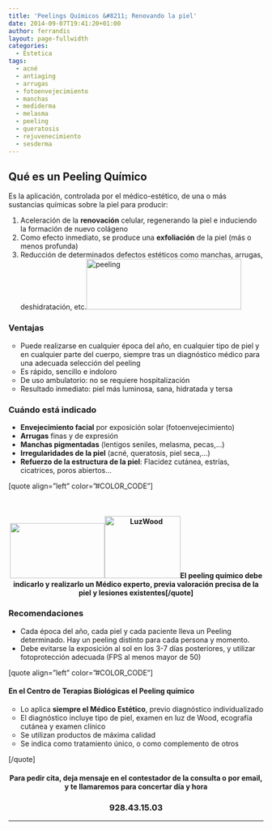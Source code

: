 ```yaml
---
title: 'Peelings Químicos &#8211; Renovando la piel'
date: 2014-09-07T19:41:20+01:00
author: ferrandis
layout: page-fullwidth   
categories:
  - Estetica
tags:
  - acné
  - antiaging
  - arrugas
  - fotoenvejecimiento
  - manchas
  - mediderma
  - melasma
  - peeling
  - queratosis
  - rejuvenecimiento
  - sesderma
---
```

## Qué es un Peeling Químico

Es la aplicación, controlada por el médico-estético, de una o más sustancias químicas sobre la piel para producir:

  1. Aceleración de la **renovación** celular, regenerando la piel e induciendo la formación de nuevo colágeno
  2. Como efecto inmediato, se produce una **exfoliación** de la piel (más o menos profunda)
  3. Reducción de determinados defectos estéticos como manchas, arrugas, deshidratación, etc.<img loading="lazy" class="alignright  wp-image-8563" src="http://www.nogales.eu/wp-content/uploads/2014/09/peeling-antes-despues-300x98.jpg" alt="peeling" width="306" height="100" srcset="https://www.nogales.eu/wp-content/uploads/2014/09/peeling-antes-despues-300x98.jpg 300w, https://www.nogales.eu/wp-content/uploads/2014/09/peeling-antes-despues.jpg 388w" sizes="(max-width: 306px) 100vw, 306px" />

### Ventajas

<ul style="list-style-type: circle;">
  <li>
    Puede realizarse en cualquier época del año, en cualquier tipo de piel y en cualquier parte del cuerpo, siempre tras un diagnóstico médico para una adecuada selección del peeling
  </li>
  <li>
    Es rápido, sencillo e indoloro
  </li>
  <li>
    De uso ambulatorio: no se requiere hospitalización
  </li>
  <li>
    Resultado inmediato: piel más luminosa, sana, hidratada y tersa
  </li>
</ul>

### Cuándo está indicado

  * **Envejecimiento facial** por exposición solar (fotoenvejecimiento)
  * **Arrugas** finas y de expresión
  * **Manchas pigmentadas** (lentigos seniles, melasma, pecas,…)
  * **Irregularidades de la piel** (acné, queratosis, piel seca,…)
  * **Refuerzo de la estructura de la piel**: Flacidez cutánea, estrías, cicatrices, poros abiertos…

[quote align=&#8221;left&#8221; color=&#8221;#COLOR_CODE&#8221;]

&nbsp;

<h4 style="text-align: center;">
  <img loading="lazy" class="alignleft wp-image-8569 " src="http://www.nogales.eu/wp-content/uploads/2014/09/beauty_analizerB3.jpg" alt="" width="187" height="109" srcset="https://www.nogales.eu/wp-content/uploads/2014/09/beauty_analizerB3.jpg 318w, https://www.nogales.eu/wp-content/uploads/2014/09/beauty_analizerB3-300x175.jpg 300w" sizes="(max-width: 187px) 100vw, 187px" /><img loading="lazy" class="alignright wp-image-8572" src="http://www.nogales.eu/wp-content/uploads/2014/09/luz_wood.png" alt="LuzWood" width="150" height="123" />El peeling químico debe indicarlo y realizarlo un Médico experto, previa valoración precisa de la piel y lesiones existentes[/quote]
</h4>

<h4 style="text-align: center;">
</h4>

### 

### Recomendaciones

<ul style="list-style-type: disc;">
  <li>
    Cada época del año, cada piel y cada paciente lleva un Peeling determinado. Hay un peeling distinto para cada persona y momento.
  </li>
  <li>
    Debe evitarse la exposición al sol en los 3-7 días posteriores, y utilizar fotoprotección adecuada (FPS al menos mayor de 50)
  </li>
</ul>

[quote align=&#8221;left&#8221; color=&#8221;#COLOR_CODE&#8221;]

#### En el Centro de Terapias Biológicas el Peeling químico

<ul style="list-style-type: circle;">
  <li>
    Lo aplica <strong>siempre el Médico Estético</strong>, previo diagnóstico individualizado
  </li>
  <li>
    El diagnóstico incluye tipo de piel, examen en luz de Wood, ecografía cutánea y examen clínico
  </li>
  <li>
    Se utilizan productos de máxima calidad
  </li>
  <li>
    Se indica como tratamiento único, o como complemento de otros
  </li>
</ul>

[/quote]

<h4 style="text-align: center;">
  Para pedir cita, deja mensaje en el contestador de la consulta o por email, y te llamaremos para concertar día y hora
</h4>

<h3 style="text-align: center;">
  928.43.15.03
</h3>

* * *

&nbsp;